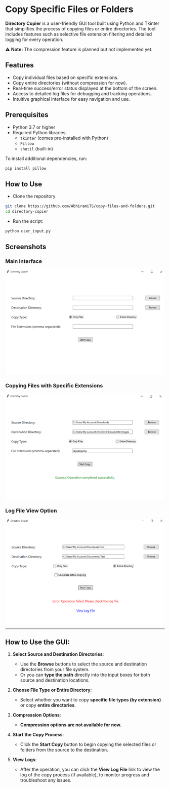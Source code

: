# Copy Specific Files or Folders
**Directory Copier** is a user-friendly GUI tool built using Python and Tkinter that simplifies the process of copying files or entire directories. The tool includes features such as selective file extension filtering and detailed logging for every operation. 

⚠ **Note:** The compression feature is planned but not implemented yet.

## Features

- Copy individual files based on specific extensions.
- Copy entire directories (without compression for now).
- Real-time success/error status displayed at the bottom of the screen.
- Access to detailed log files for debugging and tracking operations.
- Intuitive graphical interface for easy navigation and use.

## Prerequisites

- Python 3.7 or higher
- Required Python libraries:
  - `tkinter` (comes pre-installed with Python)
  - `Pillow`
  - `shutil` (built-in)
  
To install additional dependencies, run:
```bash
pip install pillow
```

## How to Use
- Clone the repository
```bash
git clone https://github.com/AbhiramiTS/copy-files-and-folders.git
cd directory-copier
```

- Run the script:
```bash
python user_input.py
```

## Screenshots

### Main Interface
![Main Interface](images/screenshot1.PNG)

### Copying Files with Specific Extensions
![Copying Files with Specific Extensions](images/screenshot2.PNG)

### Log File View Option
![Log File View Option](images/screenshot3.PNG)

---

## How to Use the GUI:

1. **Select Source and Destination Directories**:
   - Use the **Browse** buttons to select the source and destination directories from your file system.
   - Or you can **type the path** directly into the input boxes for both source and destination locations.

2. **Choose File Type or Entire Directory**:
   - Select whether you want to copy **specific file types (by extension)** or copy **entire directories**.

3. **Compression Options**:
   - **Compression options are not available for now.**

4. **Start the Copy Process**:
   - Click the **Start Copy** button to begin copying the selected files or folders from the source to the destination.

5. **View Logs**:
   - After the operation, you can click the **View Log File** link to view the log of the copy process (if available), to monitor progress and troubleshoot any issues.



